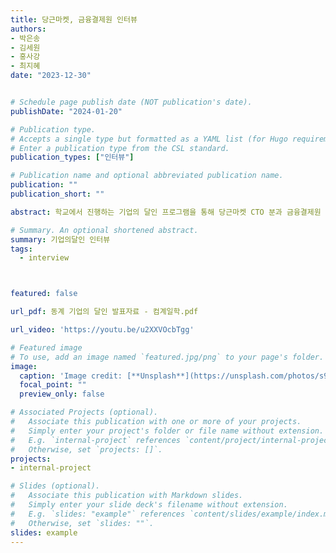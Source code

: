 ```yaml
---
title: 당근마켓, 금융결제원 인터뷰
authors:
- 박은송
- 김세원
- 홍사강
- 최지혜 
date: "2023-12-30"


# Schedule page publish date (NOT publication's date).
publishDate: "2024-01-20"

# Publication type.
# Accepts a single type but formatted as a YAML list (for Hugo requirements).
# Enter a publication type from the CSL standard.
publication_types: ["인터뷰"]

# Publication name and optional abbreviated publication name.
publication: ""
publication_short: ""

abstract: 학교에서 진행하는 기업의 달인 프로그램을 통해 당근마켓 CTO 분과 금융결제원 개발자 분과 인터뷰를 진행했다.

# Summary. An optional shortened abstract.
summary: 기업의달인 인터뷰
tags:
  - interview



featured: false

url_pdf: 동계 기업의 달인 발표자료 - 컴계일학.pdf

url_video: 'https://youtu.be/u2XXVOcbTgg'

# Featured image
# To use, add an image named `featured.jpg/png` to your page's folder. 
image:
  caption: 'Image credit: [**Unsplash**](https://unsplash.com/photos/s9CC2SKySJM)'
  focal_point: ""
  preview_only: false

# Associated Projects (optional).
#   Associate this publication with one or more of your projects.
#   Simply enter your project's folder or file name without extension.
#   E.g. `internal-project` references `content/project/internal-project/index.md`.
#   Otherwise, set `projects: []`.
projects:
- internal-project

# Slides (optional).
#   Associate this publication with Markdown slides.
#   Simply enter your slide deck's filename without extension.
#   E.g. `slides: "example"` references `content/slides/example/index.md`.
#   Otherwise, set `slides: ""`.
slides: example
---
```


